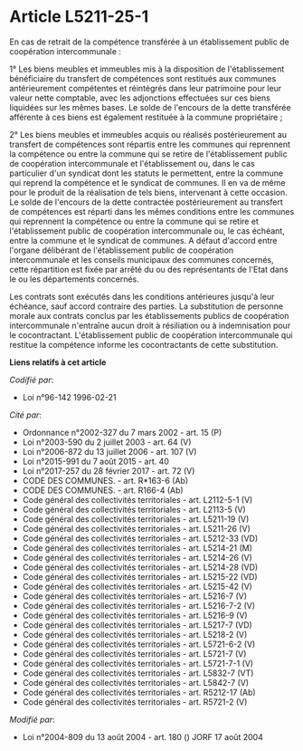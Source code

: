 # Article L5211-25-1

En cas de retrait de la compétence transférée à un établissement public de coopération intercommunale :

1° Les biens meubles et immeubles mis à la disposition de l'établissement bénéficiaire du transfert de compétences sont
restitués aux communes antérieurement compétentes et réintégrés dans leur patrimoine pour leur valeur nette comptable, avec
les adjonctions effectuées sur ces biens liquidées sur les mêmes bases. Le solde de l'encours de la dette transférée
afférente à ces biens est également restituée à la commune propriétaire ;

2° Les biens meubles et immeubles acquis ou réalisés postérieurement au transfert de compétences sont répartis entre les
communes qui reprennent la compétence ou entre la commune qui se retire de l'établissement public de coopération
intercommunale et l'établissement ou, dans le cas particulier d'un syndicat dont les statuts le permettent, entre la commune
qui reprend la compétence et le syndicat de communes. Il en va de même pour le produit de la réalisation de tels biens,
intervenant à cette occasion. Le solde de l'encours de la dette contractée postérieurement au transfert de compétences est
réparti dans les mêmes conditions entre les communes qui reprennent la compétence ou entre la commune qui se retire et
l'établissement public de coopération intercommunale ou, le cas échéant, entre la commune et le syndicat de communes. A
défaut d'accord entre l'organe délibérant de l'établissement public de coopération intercommunale et les conseils municipaux
des communes concernés, cette répartition est fixée par arrêté du ou des représentants de l'Etat dans le ou les départements
concernés.

Les contrats sont exécutés dans les conditions antérieures jusqu'à leur échéance, sauf accord contraire des parties. La
substitution de personne morale aux contrats conclus par les établissements publics de coopération intercommunale n'entraîne
aucun droit à résiliation ou à indemnisation pour le cocontractant. L'établissement public de coopération intercommunale qui
restitue la compétence informe les cocontractants de cette substitution.

**Liens relatifs à cet article**

_Codifié par_:

  - Loi n°96-142 1996-02-21

_Cité par_:

  - Ordonnance n°2002-327 du 7 mars 2002 - art. 15 (P)
  - Loi n°2003-590 du 2 juillet 2003 - art. 64 (V)
  - Loi n°2006-872 du 13 juillet 2006 - art. 107 (V)
  - Loi n°2015-991 du 7 août 2015 - art. 40
  - Loi n°2017-257 du 28 février 2017 - art. 72 (V)
  - CODE DES COMMUNES. - art. R*163-6 (Ab)
  - CODE DES COMMUNES. - art. R166-4 (Ab)
  - Code général des collectivités territoriales - art. L2112-5-1 (V)
  - Code général des collectivités territoriales - art. L2113-5 (V)
  - Code général des collectivités territoriales - art. L5211-19 (V)
  - Code général des collectivités territoriales - art. L5211-26 (V)
  - Code général des collectivités territoriales - art. L5212-33 (VD)
  - Code général des collectivités territoriales - art. L5214-21 (M)
  - Code général des collectivités territoriales - art. L5214-26 (V)
  - Code général des collectivités territoriales - art. L5214-28 (VD)
  - Code général des collectivités territoriales - art. L5215-22 (VD)
  - Code général des collectivités territoriales - art. L5215-42 (V)
  - Code général des collectivités territoriales - art. L5216-7 (V)
  - Code général des collectivités territoriales - art. L5216-7-2 (V)
  - Code général des collectivités territoriales - art. L5216-9 (V)
  - Code général des collectivités territoriales - art. L5217-7 (VD)
  - Code général des collectivités territoriales - art. L5218-2 (V)
  - Code général des collectivités territoriales - art. L5721-6-2 (V)
  - Code général des collectivités territoriales - art. L5721-7 (V)
  - Code général des collectivités territoriales - art. L5721-7-1 (V)
  - Code général des collectivités territoriales - art. L5832-7 (VT)
  - Code général des collectivités territoriales - art. L5842-7 (V)
  - Code général des collectivités territoriales - art. R5212-17 (Ab)
  - Code général des collectivités territoriales - art. R5721-2 (V)

_Modifié par_:

  - Loi n°2004-809 du 13 août 2004 - art. 180 () JORF 17 août 2004
